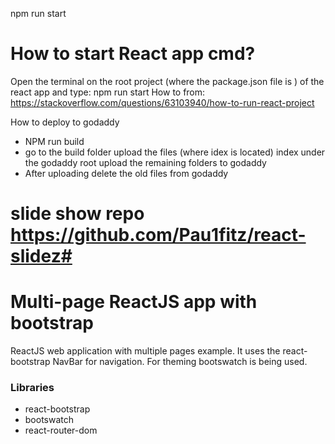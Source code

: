 npm run start
# How to start React app cmd?
Open the terminal on the root project (where the package.json file is ) of the react app and type: npm run start 
How to from: https://stackoverflow.com/questions/63103940/how-to-run-react-project

How to deploy to godaddy
- NPM run build
- go to the build folder
  upload the files (where idex is located) index under the godaddy root
  upload the remaining folders to godaddy
- After uploading delete the old files from godaddy


# slide show repo https://github.com/Pau1fitz/react-slidez#

# Multi-page ReactJS app with bootstrap

ReactJS web application with multiple pages example. It uses the react-bootstrap NavBar for navigation. For theming bootswatch is being used.

### Libraries

- react-bootstrap
- bootswatch
- react-router-dom
